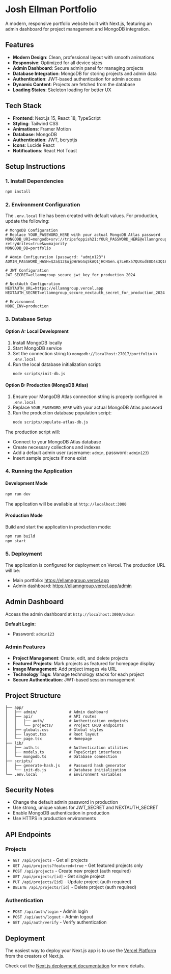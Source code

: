 # Josh Ellman Portfolio

A modern, responsive portfolio website built with Next.js, featuring an admin dashboard for project management and MongoDB integration.

## Features

- **Modern Design**: Clean, professional layout with smooth animations
- **Responsive**: Optimized for all device sizes
- **Admin Dashboard**: Secure admin panel for managing projects
- **Database Integration**: MongoDB for storing projects and admin data
- **Authentication**: JWT-based authentication for admin access
- **Dynamic Content**: Projects are fetched from the database
- **Loading States**: Skeleton loading for better UX

## Tech Stack

- **Frontend**: Next.js 15, React 18, TypeScript
- **Styling**: Tailwind CSS
- **Animations**: Framer Motion
- **Database**: MongoDB
- **Authentication**: JWT, bcryptjs
- **Icons**: Lucide React
- **Notifications**: React Hot Toast

## Setup Instructions

### 1. Install Dependencies

```bash
npm install
```

### 2. Environment Configuration

The `.env.local` file has been created with default values. For production, update the following:

```env
# MongoDB Configuration
# Replace YOUR_PASSWORD_HERE with your actual MongoDB Atlas password
MONGODB_URI=mongodb+srv://tripsfoppish21:YOUR_PASSWORD_HERE@ellamngroup.v6itga9.mongodb.net/portfolio?retryWrites=true&w=majority
MONGODB_DB=portfolio

# Admin Configuration (password: "admin123")
ADMIN_PASSWORD_HASH=$2a$12$ujpWrWoSq5kAQ1jHCHGen.q7LeKx57QUXudEUD4s3Q1BiY5O8s5gG

# JWT Configuration
JWT_SECRET=ellamngroup_secure_jwt_key_for_production_2024

# NextAuth Configuration
NEXTAUTH_URL=https://ellamngroup.vercel.app
NEXTAUTH_SECRET=ellamngroup_secure_nextauth_secret_for_production_2024

# Environment
NODE_ENV=production
```

### 3. Database Setup

#### Option A: Local Development
1. Install MongoDB locally
2. Start MongoDB service
3. Set the connection string to `mongodb://localhost:27017/portfolio` in `.env.local`
4. Run the local database initialization script:
   ```bash
   node scripts/init-db.js
   ```

#### Option B: Production (MongoDB Atlas)
1. Ensure your MongoDB Atlas connection string is properly configured in `.env.local`
2. Replace `YOUR_PASSWORD_HERE` with your actual MongoDB Atlas password
3. Run the production database population script:
   ```bash
   node scripts/populate-atlas-db.js
   ```

The production script will:
- Connect to your MongoDB Atlas database
- Create necessary collections and indexes
- Add a default admin user (username: `admin`, password: `admin123`)
- Insert sample projects if none exist

### 4. Running the Application

#### Development Mode

```bash
npm run dev
```

The application will be available at `http://localhost:3000`

#### Production Mode

Build and start the application in production mode:

```bash
npm run build
npm start
```

### 5. Deployment

The application is configured for deployment on Vercel. The production URL will be:

- Main portfolio: https://ellamngroup.vercel.app
- Admin dashboard: https://ellamngroup.vercel.app/admin

## Admin Dashboard

Access the admin dashboard at `http://localhost:3000/admin`

**Default Login:**
- Password: `admin123`

### Admin Features

- **Project Management**: Create, edit, and delete projects
- **Featured Projects**: Mark projects as featured for homepage display
- **Image Management**: Add project images via URL
- **Technology Tags**: Manage technology stacks for each project
- **Secure Authentication**: JWT-based session management

## Project Structure

```
├── app/
│   ├── admin/              # Admin dashboard
│   ├── api/                # API routes
│   │   ├── auth/           # Authentication endpoints
│   │   └── projects/       # Project CRUD endpoints
│   ├── globals.css         # Global styles
│   ├── layout.tsx          # Root layout
│   └── page.tsx            # Homepage
├── lib/
│   ├── auth.ts             # Authentication utilities
│   ├── models.ts           # TypeScript interfaces
│   └── mongodb.ts          # Database connection
├── scripts/
│   ├── generate-hash.js    # Password hash generator
│   └── init-db.js          # Database initialization
└── .env.local              # Environment variables
```

## Security Notes

- Change the default admin password in production
- Use strong, unique values for JWT_SECRET and NEXTAUTH_SECRET
- Enable MongoDB authentication in production
- Use HTTPS in production environments

## API Endpoints

### Projects
- `GET /api/projects` - Get all projects
- `GET /api/projects?featured=true` - Get featured projects only
- `POST /api/projects` - Create new project (auth required)
- `GET /api/projects/[id]` - Get single project
- `PUT /api/projects/[id]` - Update project (auth required)
- `DELETE /api/projects/[id]` - Delete project (auth required)

### Authentication
- `POST /api/auth/login` - Admin login
- `POST /api/auth/logout` - Admin logout
- `GET /api/auth/verify` - Verify authentication

## Deployment

The easiest way to deploy your Next.js app is to use the [Vercel Platform](https://vercel.com/new?utm_medium=default-template&filter=next.js&utm_source=create-next-app&utm_campaign=create-next-app-readme) from the creators of Next.js.

Check out the [Next.js deployment documentation](https://nextjs.org/docs/app/building-your-application/deploying) for more details.